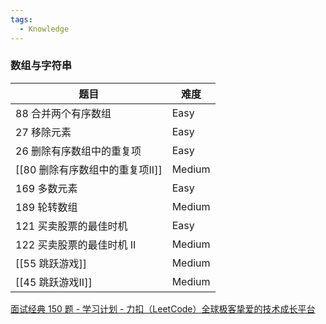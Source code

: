 ```yaml
---
tags:
  - Knowledge
---
```

### 数组与字符串

| 题目                   | 难度     |
| -------------------- | ------ |
| 88 合并两个有序数组          | Easy   |
| 27 移除元素              | Easy   |
| 26 删除有序数组中的重复项       | Easy   |
| [[80 删除有序数组中的重复项II]] | Medium |
| 169 多数元素             | Easy   |
| 189 轮转数组             | Medium |
| 121 买卖股票的最佳时机        | Easy   |
| 122 买卖股票的最佳时机 II     | Medium |
| [[55 跳跃游戏]]          | Medium |
| [[45 跳跃游戏II]]        | Medium |

[面试经典 150 题 - 学习计划 - 力扣（LeetCode）全球极客挚爱的技术成长平台](https://leetcode.cn/studyplan/top-interview-150/)